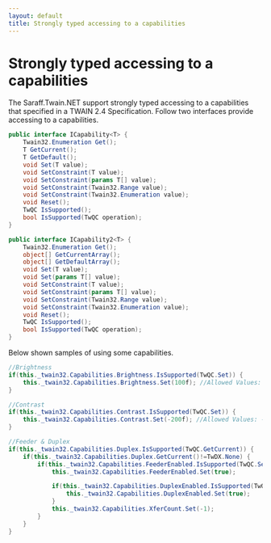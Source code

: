 ```yaml
---
layout: default
title: Strongly typed accessing to a capabilities
---
```

# Strongly typed accessing to a capabilities
The Saraff.Twain.NET support strongly typed accessing to a capabilities that specified in a TWAIN 2.4 Specification.
Follow two interfaces provide accessing to a capabilities.

```c#
public interface ICapability<T> {
    Twain32.Enumeration Get();
    T GetCurrent();
    T GetDefault();
    void Set(T value);
    void SetConstraint(T value);
    void SetConstraint(params T[] value);
    void SetConstraint(Twain32.Range value);
    void SetConstraint(Twain32.Enumeration value);
    void Reset();
    TwQC IsSupported();
    bool IsSupported(TwQC operation);
}
```

```c#
public interface ICapability2<T> {
    Twain32.Enumeration Get();
    object[] GetCurrentArray();
    object[] GetDefaultArray();
    void Set(T value);
    void Set(params T[] value);
    void SetConstraint(T value);
    void SetConstraint(params T[] value);
    void SetConstraint(Twain32.Range value);
    void SetConstraint(Twain32.Enumeration value);
    void Reset();
    TwQC IsSupported();
    bool IsSupported(TwQC operation);
}
```

Below shown samples of using some capabilities.

```c#
//Brightness
if(this._twain32.Capabilities.Brightness.IsSupported(TwQC.Set)) {
    this._twain32.Capabilities.Brightness.Set(100f); //Allowed Values: -1000f to +1000f; Default Value: 0f;
}
```

```c#
//Contrast
if(this._twain32.Capabilities.Contrast.IsSupported(TwQC.Set)) {
    this._twain32.Capabilities.Contrast.Set(-200f); //Allowed Values: -1000f to +1000f; Default Value: 0f;
}
```

```c#
//Feeder & Duplex
if(this._twain32.Capabilities.Duplex.IsSupported(TwQC.GetCurrent)) {
    if(this._twain32.Capabilities.Duplex.GetCurrent()!=TwDX.None) {
        if(this._twain32.Capabilities.FeederEnabled.IsSupported(TwQC.Set)) {
            this._twain32.Capabilities.FeederEnabled.Set(true);

            if(this._twain32.Capabilities.DuplexEnabled.IsSupported(TwQC.Set)) {
                this._twain32.Capabilities.DuplexEnabled.Set(true);
            }
            this._twain32.Capabilities.XferCount.Set(-1);
        }
    }
}
```
